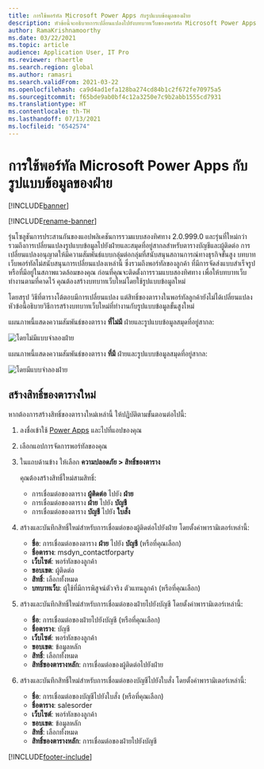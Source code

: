 ```yaml
---
title: การใช้พอร์ทัล Microsoft Power Apps กับรูปแบบข้อมูลของฝ่าย
description: หัวข้อนี้จะอธิบายการเปลี่ยนแปลงไปยังบทบาทเว็บของพอร์ทัล Microsoft Power Apps เนื่องจากรูปแบบข้อมูลฝ่ายในการรวมแบบสองทิศทาง
author: RamaKrishnamoorthy
ms.date: 03/22/2021
ms.topic: article
audience: Application User, IT Pro
ms.reviewer: rhaertle
ms.search.region: global
ms.author: ramasri
ms.search.validFrom: 2021-03-22
ms.openlocfilehash: ca9d4ad1efa128ba274cd84b1c2f672fe70975a5
ms.sourcegitcommit: f65bde9ab0bf4c12a3250e7c9b2abb1555cd7931
ms.translationtype: HT
ms.contentlocale: th-TH
ms.lasthandoff: 07/13/2021
ms.locfileid: "6542574"
---
```

# <a name="using-microsoft-power-apps-portals-with-the-party-data-model"></a>การใช้พอร์ทัล Microsoft Power Apps กับรูปแบบข้อมูลของฝ่าย

[!INCLUDE[banner](../../includes/banner.md)]

[!INCLUDE[rename-banner](~/includes/cc-data-platform-banner.md)]

รุ่นโซลูชันการประสานกันของแอปพลิเคชันการรวมแบบสองทิศทาง 2.0.999.0 และรุ่นที่ใหม่กว่า รวมถึงการเปลี่ยนแปลงรูปแบบข้อมูลไปยังฝ่ายและสมุดที่อยู่สากลสำหรับตารางบัญชีและผู้ติดต่อ การเปลี่ยนแปลงอนุญาตให้มีความสัมพันธ์แบบกลุ่มต่อกลุ่มที่สนับสนุนสถานการณ์ทางธุรกิจขั้นสูง บทบาทเว็บพอร์ทัลไม่สนับสนุนการเปลี่ยนแปลงเหล่านี้ ซึ่งรวมถึงพอร์ทัลของลูกค้า ที่มีการจัดส่งแบบสำเร็จรูปหรือที่มีอยู่ในสภาพแวดล้อมของคุณ ก่อนที่คุณจะติดตั้งการรวมแบบสองทิศทาง เพื่อให้บทบาทเว็บทำงานตามที่คาดไว้ คุณต้องสร้างบทบาทเว็บใหม่โดยใช้รูปแบบข้อมูลใหม่ 

โดยสรุป วิธีที่ตารางโต้ตอบมีการเปลี่ยนแปลง แต่สิทธิ์ของตารางในพอร์ทัลลูกค้ายังไม่ได้เปลี่ยนแปลง หัวข้อนี้อธิบายวิธีการสร้างบทบาทเว็บใหม่ที่ทำงานกับรูปแบบข้อมูลขั้นสูงใหม่

แผนภาพนี้แสดงความสัมพันธ์ของตาราง **ที่ไม่มี** ฝ่ายและรูปแบบข้อมูลสมุดที่อยู่สากล:

   ![โดยไม่มีแบบจำลองฝ่าย](media/without-party-model.PNG)

แผนภาพนี้แสดงความสัมพันธ์ของตาราง **ที่มี** ฝ่ายและรูปแบบข้อมูลสมุดที่อยู่สากล:

   ![โดยมีแบบจำลองฝ่าย](media/with-party-model.png)

## <a name="create-a-new-table-permission"></a>สร้างสิทธิ์ของตารางใหม่

หากต้องการสร้างสิทธิ์ของตารางใหม่เหล่านี้ ให้ปฏิบัติตามขั้นตอนต่อไปนี้:

1. ลงชื่อเข้าใช้ [Power Apps](https://make.powerapps.com) และไปที่แอปของคุณ
2. เลือกแอปการจัดการพอร์ทัลของคุณ
3. ในแถบด้านข้าง ให้เลือก **ความปลอดภัย > สิทธิ์ของตาราง**

    คุณต้องสร้างสิทธิ์ใหม่สามสิทธิ์:

    + การเชื่อมต่อของตาราง **ผู้ติดต่อ** ไปยัง **ฝ่าย**
    + การเชื่อมต่อของตาราง **ฝ่าย** ไปยัง **บัญชี**
    + การเชื่อมต่อของตาราง **บัญชี** ไปยัง **ใบสั่ง**

4. สร้างและบันทึกสิทธิ์ใหม่สำหรับการเชื่อมต่อของผู้ติดต่อไปยังฝ่าย โดยตั้งค่าพารามิเตอร์เหล่านี้:

    + **ขื่อ**: การเชื่อมต่อของตาราง **ฝ่าย** ไปยัง **บัญชี** (หรือที่คุณเลือก)
    + **ชื่อตาราง**: msdyn_contactforparty
    + **เว็บไซต์**: พอร์ทัลของลูกค้า
    + **ขอบเขต**: ผู้ติดต่อ
    + **สิทธิ์**: เลือกทั้งหมด
    + **บทบาทเว็บ**: ผู้ใช้ที่มีการพิสูจน์ตัวจริง ตัวแทนลูกค้า (หรือที่คุณเลือก)

5. สร้างและบันทึกสิทธิ์ใหม่สำหรับการเชื่อมต่อของฝ่ายไปยังบัญชี โดยตั้งค่าพารามิเตอร์เหล่านี้:

    + **ชื่อ**: การเชื่อมต่อของฝ่ายไปยังบัญชี (หรือที่คุณเลือก)
    + **ชื่อตาราง**: บัญชี
    + **เว็บไซต์**: พอร์ทัลของลูกค้า
    + **ขอบเขต**: ข้อมูลหลัก
    + **สิทธิ์**: เลือกทั้งหมด
    + **สิทธิ์ของตารางหลัก**: การเชื่อมต่อของผู้ติดต่อไปยังฝ่าย

6. สร้างและบันทึกสิทธิ์ใหม่สำหรับการเชื่อมต่อของบัญชีไปยังใบสั่ง โดยตั้งค่าพารามิเตอร์เหล่านี้:

    + **ชื่อ**: การเชื่อมต่อของบัญชีไปยังใบสั่ง (หรือที่คุณเลือก)
    + **ชื่อตาราง**: salesorder
    + **เว็บไซต์**: พอร์ทัลของลูกค้า
    + **ขอบเขต**: ข้อมูลหลัก
    + **สิทธิ์**: เลือกทั้งหมด
    + **สิทธิ์ของตารางหลัก**: การเชื่อมต่อของฝ่ายไปยังบัญชี

[!INCLUDE[footer-include](../../../../includes/footer-banner.md)]
